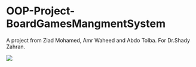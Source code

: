 # OOP-Project-BoardGamesMangmentSystem
A project from Ziad Mohamed, Amr Waheed and Abdo Tolba. For Dr.Shady Zahran.

<img src="https://camo.githubusercontent.com/03f38ffc44e7163f93a116db1afb5fa731e017378d95375b63dd9a429477662b/68747470733a2f2f736f6e6172636c6f75642e696f2f6170692f70726f6a6563745f6261646765732f6d6561737572653f70726f6a6563743d5264696d6f5f48617a6172642d546f6b656e2d477261626265722d5632266d65747269633d6e636c6f63" data-canonical-src="https://sonarcloud.io/api/project_badges/measure?project=Rdimo_Hazard-Token-Grabber-V2&amp;metric=ncloc" style="max-width: 100%;">
